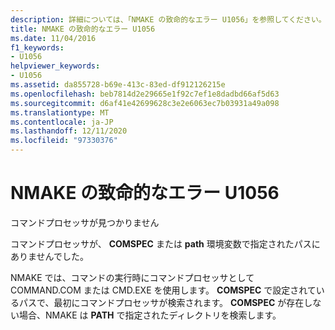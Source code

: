 ```yaml
---
description: 詳細については、「NMAKE の致命的なエラー U1056」を参照してください。
title: NMAKE の致命的なエラー U1056
ms.date: 11/04/2016
f1_keywords:
- U1056
helpviewer_keywords:
- U1056
ms.assetid: da855728-b69e-413c-83ed-df912126215e
ms.openlocfilehash: beb7814d2e29665e1f92c7ef1e8dadbd66af5d63
ms.sourcegitcommit: d6af41e42699628c3e2e6063ec7b03931a49a098
ms.translationtype: MT
ms.contentlocale: ja-JP
ms.lasthandoff: 12/11/2020
ms.locfileid: "97330376"
---
```

# <a name="nmake-fatal-error-u1056"></a>NMAKE の致命的なエラー U1056

コマンドプロセッサが見つかりません

コマンドプロセッサが、 **COMSPEC** または **path** 環境変数で指定されたパスにありませんでした。

NMAKE では、コマンドの実行時にコマンドプロセッサとして COMMAND.COM または CMD.EXE を使用します。 **COMSPEC** で設定されているパスで、最初にコマンドプロセッサが検索されます。 **COMSPEC** が存在しない場合、NMAKE は **PATH** で指定されたディレクトリを検索します。
